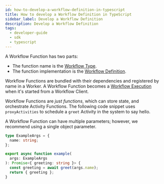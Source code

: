 ```yaml
---
id: how-to-develop-a-workflow-definition-in-typescript
title: How to develop a Workflow Definition in TypeScript
sidebar_label: Develop a Workflow Definition
description: Develop a Workflow Definition
tags:
  - developer-guide
  - sdk
  - typescript
---
```


A Workflow Function has two parts:

- The function name is the [Workflow Type](/concepts/what-is-a-workflow-type/).
- The function implementation is the [Workflow Definition](/concepts/what-is-a-workflow-definition).

Workflow Functions are bundled with their dependencies and registered by name in a Worker. A Workflow Function becomes a [Workflow Execution](/concepts/what-is-a-workflow-execution) when it's started from a Workflow Client.

Workflow Functions are _just functions_, which can store state, and orchestrate Activity Functions.
The following code snippet uses `proxyActivities` to schedule a `greet` Activity in the system to say hello.

A Workflow Function can have multiple parameters; however, we recommend using a single object parameter.

```typescript
type ExampleArgs = {
  name: string;
};

export async function example(
  args: ExampleArgs
): Promise<{ greeting: string }> {
  const greeting = await greet(args.name);
  return { greeting };
}
```
